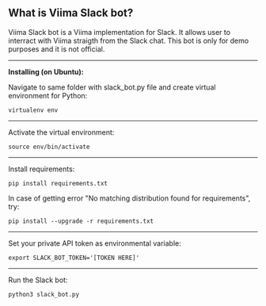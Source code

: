 **What is Viima Slack bot?**
---

Viima Slack bot is a Viima implementation for Slack. It allows user to interract with Viima straigth from the Slack chat. This bot is only for demo purposes and it is not official.

---
**Installing (on Ubuntu):**

Navigate to same folder with slack_bot.py file and create virtual environment for Python:
```
virtualenv env
```
----

Activate the virtual environment:
```
source env/bin/activate
```
---

Install requirements:
```
pip install requirements.txt
```
In case of getting error "No matching distribution found for requirements", try:
```
pip install --upgrade -r requirements.txt
```
---

Set your private API token as environmental variable:
```
export SLACK_BOT_TOKEN='[TOKEN HERE]'
```
---

Run the Slack bot:
```
python3 slack_bot.py
```
